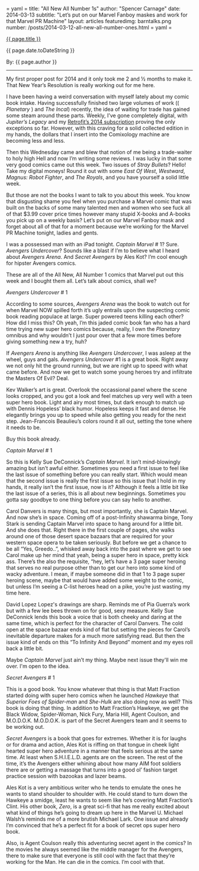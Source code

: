 = yaml =
title: "All New All Number 1s"
author: "Spencer Carnage"
date: 2014-03-13
subtitle: "Let’s put on our Marvel Fanboy maskes and work for that Marvel PR Machine"
layout: articles
featuredimg: barntalks.png
number: /posts/2014-03-12-all-new-all-number-ones.html
= yaml =

<a href="{{ page.url }}" class='postTitleLink'><p class='postTitle'>{{ page.title }}</p></a>
<p class='postPublished'>{{ page.date.toDateString }}</p>
<p class='postAuthor'>By: {{ page.author }}</p>
<hr>
My first proper post for 2014 and it only took me 2 and ½ months to make it. That New Year’s Resolution is really working out for me here.

I have been having a weird conversation with myself lately about my comic book intake. Having successfully finished two large volumes of work (( *Planetary* ) and *The Incal*) recently, the idea of waiting for trade has gained some steam around these parts. Weekly, I’ve gone completely digital, with *Jupiter’s Legacy* and my [Retrofit’s 2014 subscription](http://retrofit.storenvy.com/collections/29642-all-products/products/4944808-retrofit-2014-full-year-subscription-january-december) proving the only exceptions so far. However, with this craving for a solid collected edition in my hands, the dollars that I insert into the Comixology machine are becoming less and less. 

Then this Wednesday came and blew that notion of me being a trade-waiter to holy high Hell and now I’m writing some reviews. I was lucky in that some very good comics came out this week. Two issues of *Stray Bullets*? Hello! Take my digital moneys! Round it out with some *East Of West*, *Westward*, *Magnus: Robot Fighter*, and *The Royals*, and you have yourself a solid little week. 

But those are not the books I want to talk to you about this week. You know that disgusting shame you feel when you purchase a Marvel comic that was built on the backs of some many talented men and women who see fuck all of that $3.99 cover price times however many stupid X-books and A-books you pick up on a weekly basis? Let’s put on our Marvel Fanboy mask and forget about all of that for a moment because we’re working for the Marvel PR Machine tonight, ladies and gents.

I was a possessed man with an iPad tonight. *Captain Marvel* # 1? Sure. *Avengers Undercover*? Sounds like a blast if I’m to believe what I heard about *Avengers Arena*. And *Secret Avengers* by Ales Kot? I’m cool enough for hipster Avengers comics. 

These are all of the All New, All Number 1 comics that Marvel put out this week and I bought them all. Let’s talk about comics, shall we?

*Avengers Undercover* # 1

According to some sources, *Avengers Arena* was the book to watch out for when Marvel NOW spilled forth it’s ugly entrails upon the suspecting comic book reading populace at large. Super powered teens killing each other? How did I miss this? Oh yeah, I’m this jaded comic book fan who has a hard time trying new super hero comics because, really, I own the *Planetary* omnibus and why wouldn’t I just pour over that a few more times before giving something new a try, huh? 

If *Avengers Arena* is anything like *Avengers Undercover*, I was asleep at the wheel, guys and gals. *Avengers Undercover* #1 is a great book. Right away we not only hit the ground running, but we are right up to speed with what came before. And now we get to watch some young heroes try and infiltrate the Masters Of Evil? Deal. 

Kev Walker’s art is great. Overlook the occassional panel where the scene looks cropped, and you got a look and feel matches up very well with a teen super hero book. Light and airy most times, but dark enough to match up with Dennis Hopeless’ black humor. Hopeless keeps it fast and dense. He elegantly brings you up to speed while also getting you ready for the next step. Jean-Francois Beaulieu’s colors round it all out, setting the tone where it needs to be. 

Buy this book already.

*Captain Marvel* # 1

So this is Kelly Sue DeConnick’s *Captain Marvel*. It isn’t mind-blowingly amazing but isn’t awful either. Sometimes you need a first issue to feel like the last issue of something before you can really start. Which would mean that the second issue is really the first issue so this issue that I hold in my hands, it really isn’t the first issue, now is it? Although it feels a little bit like the last issue of a series, this is all about new beginnings. Sometimes you gotta say goodbye to one thing before you can say hello to another. 

Carol Danvers is many things, but most importantly, she is Captain Marvel. And now she’s in space. Coming off of a post-Infinity shawarma binge, Tony Stark is sending Captain Marvel into space to hang around for a little bit. And she does that. Right there in the first couple of pages, she walks around one of those desert space bazaars that are required for your western space opera to be taken seriously. But before we get a chance to be all “Yes, Greedo..”, whisked away back into the past where we get to see Carol make up her mind that yeah, being a super hero in space, pretty kick ass. There’s the also the requisite, “hey, let’s have a 3 page super heroing that serves no real purpose other than to get our hero into some kind of wacky adventure. I mean, if maybe someone did in that 1 to 3 page super heroing scene, maybe that would have added some weight to the comic, but unless I’m seeing a C-list heroes head on a pike, you’re just wasting my time here.

David Lopez Lopez's drawings are sharp. Reminds me of Pia Guerra’s work but with a few lee bees thrown on for good, sexy measure. Kelly Sue DeConnick lends this book a voice that is both cheeky and daring at the same time, which is perfect for the character of Carol Danvers. The cold open at the space bazaar ends kind of flat but setting the pieces for Carol’s inevitable departure makes for a much more satisfying read. But then the issue kind of ends on this “To Infinity And Beyond” moment and my eyes roll back a little bit. 

Maybe *Captain Marvel* just ain’t my thing. Maybe next issue they'll win me over. I'm open to the idea.

*Secret Avengers* # 1

This is a good book. You know whatever that thing is that Matt Fraction started doing with super hero comics when he launched *Hawkeye* that *Superior Foes of Spider-man* and *She-Hulk* are also doing now as well? This book is doing that thing. In addition to Matt Fraction’s Hawkeye, we get the Black Widow, Spider-Woman, Nick Fury, Maria Hill, Agent Coulson, and M.O.D.O.K. M.O.D.O.K. is part of the Secret Avengers team and it seems to be working out. 

*Secret Avengers* is a book that goes for extremes. Whether it is for laughs or for drama and action, Ales Kot is riffing on that tongue in cheek light hearted super hero adventure in a manner that feels serious at the same time. At least when S.H.I.E.L.D. agents are on the screen. The rest of the time, it’s the Avengers either whining about how many AIM foot soldiers there are or getting a massage that turns into a good ol’ fashion target practice session with bazookas and lazer beams. 

Ales Kot is a very ambitious writer who he tends to emulate the ones he wants to stand shoulder to shoulder with. He could stand to turn down the Hawkeye a smidge, least he wants to seem like he’s covering Matt Fraction’s Clint. His other book, *Zero*, is a great sci-fi that has me really excited about what kind of things he’s going to dream up here in the Marvel U. Michael Walsh’s reminds me of a more brutish Michael Lark. One issue and already I’m convinced that he’s a perfect fit for a book of secret ops super hero book. 

Also, is Agent Coulson really this adventuring secret agent in the comics? In the movies he always seemed like the middle manager for the Avengers, there to make sure that everyone is still cool with the fact that they’re working for the Man. He can die in the comics. I’m cool with that.
